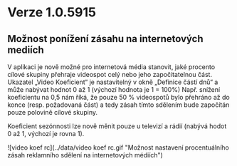 ﻿# Verze 1.0.5915

## Možnost ponížení zásahu na internetových mediích
V aplikaci je nově možné pro internetová média stanovit, jaké procento cílové skupiny přehraje videospot celý nebo jeho započitatelnou část.
Ukazatel „Video Koeficient“ je nastavitelný v okně „Definice částí dnů“ a může nabývat hodnot 0 až 1 (výchozí hodnota je 1 = 100%)
Např. snížení koeficientu na 0,5 nám říká, že pouze 50 % videospotů bylo přehráno až do konce (resp. požadovaná část) a tedy zásah tímto sdělením bude započítán pouze polovině cílové skupiny.

Koeficient sezónnosti lze nově měnit pouze u televizí a rádií (nabývá hodot 0 až 1, výchozí je rovna 1).


![video koef rc](../data/video koef rc.gif "Možnost nastavení procentuálního zásah reklamního sdělení na internetových médiích")

